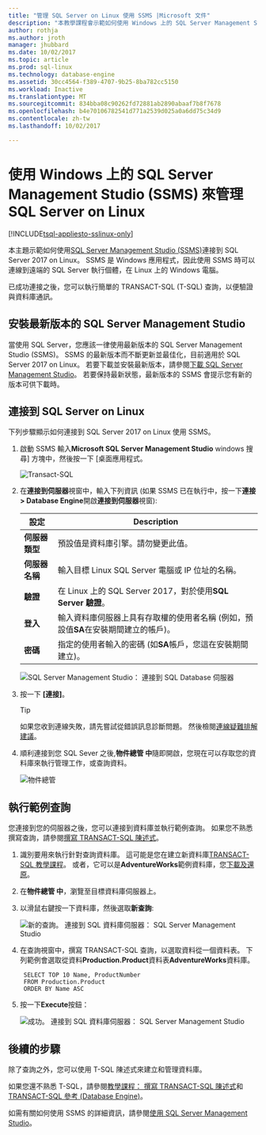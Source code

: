 ```yaml
---
title: "管理 SQL Server on Linux 使用 SSMS |Microsoft 文件"
description: "本教學課程會示範如何使用 Windows 上的 SQL Server Management Studio 來連接到 SQL Server 在 Linux 上執行。"
author: rothja
ms.author: jroth
manager: jhubbard
ms.date: 10/02/2017
ms.topic: article
ms.prod: sql-linux
ms.technology: database-engine
ms.assetid: 30cc4564-f389-4707-9b25-8ba782cc5150
ms.workload: Inactive
ms.translationtype: MT
ms.sourcegitcommit: 834bba08c90262fd72881ab2890abaaf7b8f7678
ms.openlocfilehash: b4e70106782541d771a2539d025a0a6dd75c34d9
ms.contentlocale: zh-tw
ms.lasthandoff: 10/02/2017

---
```

# <a name="use-sql-server-management-studio-ssms-on-windows-to-manage-sql-server-on-linux"></a>使用 Windows 上的 SQL Server Management Studio (SSMS) 來管理 SQL Server on Linux

[!INCLUDE[tsql-appliesto-sslinux-only](../includes/tsql-appliesto-sslinux-only.md)]

本主題示範如何使用[SQL Server Management Studio (SSMS)](../ssms/download-sql-server-management-studio-ssms.md)連接到 SQL Server 2017 on Linux。 SSMS 是 Windows 應用程式，因此使用 SSMS 時可以連線到遠端的 SQL Server 執行個體，在 Linux 上的 Windows 電腦。

已成功連接之後，您可以執行簡單的 TRANSACT-SQL (T-SQL) 查詢，以便驗證與資料庫通訊。

## <a name="install-the-newest-version-of-sql-server-management-studio"></a>安裝最新版本的 SQL Server Management Studio

當使用 SQL Server，您應該一律使用最新版本的 SQL Server Management Studio (SSMS)。 SSMS 的最新版本而不斷更新並最佳化，目前適用於 SQL Server 2017 on Linux。 若要下載並安裝最新版本，請參閱[下載 SQL Server Management Studio](../ssms/download-sql-server-management-studio-ssms.md)。 若要保持最新狀態，最新版本的 SSMS 會提示您有新的版本可供下載時。 

## <a name="connect-to-sql-server-on-linux"></a>連接到 SQL Server on Linux

下列步驟顯示如何連接到 SQL Server 2017 on Linux 使用 SSMS。

1. 啟動 SSMS 輸入**Microsoft SQL Server Management Studio** windows 搜尋] 方塊中，然後按一下 [桌面應用程式。

    ![Transact-SQL](./media/sql-server-linux-develop-use-ssms/ssms.png)

2. 在**連接到伺服器**視窗中，輸入下列資訊 (如果 SSMS 已在執行中，按一下**連接 > Database Engine**開啟**連接到伺服器**視窗):

   | 設定 | Description |
   |-----|-----|
   | **伺服器類型** | 預設值是資料庫引擎。請勿變更此值。 |
   | **伺服器名稱** | 輸入目標 Linux SQL Server 電腦或 IP 位址的名稱。 |
   | **驗證** | 在 Linux 上的 SQL Server 2017，對於使用**SQL Server 驗證**。 |
   | **登入** | 輸入資料庫伺服器上具有存取權的使用者名稱 (例如，預設值**SA**在安裝期間建立的帳戶)。 |
   | **密碼** | 指定的使用者輸入的密碼 (如**SA**帳戶，您這在安裝期間建立)。 |

    ![SQL Server Management Studio： 連接到 SQL Database 伺服器](./media/sql-server-linux-develop-use-ssms/connect.png)

3. 按一下 **[連接]**。

    > [!TIP]
    > 如果您收到連線失敗，請先嘗試從錯誤訊息診斷問題。 然後檢閱[連線疑難排解建議](sql-server-linux-troubleshooting-guide.md#connection)。
 
5. 順利連接到您 SQL Sever 之後,**物件總管 中**隨即開啟，您現在可以存取您的資料庫來執行管理工作，或查詢資料。
 
     ![物件總管](./media/sql-server-linux-develop-use-ssms/object-explorer.png)
     
## <a name="run-sample-queries"></a>執行範例查詢

您連接到您的伺服器之後，您可以連接到資料庫並執行範例查詢。 如果您不熟悉撰寫查詢，請參閱[撰寫 TRANSACT-SQL 陳述式](../t-sql/tutorial-writing-transact-sql-statements.md)。

1. 識別要用來執行針對查詢資料庫。 這可能是您在建立新資料庫[TRANSACT-SQL 教學課程](../t-sql/tutorial-writing-transact-sql-statements.md)。 或者，它可以是**AdventureWorks**範例資料庫，您[下載及還原](sql-server-linux-migrate-restore-database.md)。
2. 在**物件總管 中**，瀏覽至目標資料庫伺服器上。
2. 以滑鼠右鍵按一下資料庫，然後選取**新查詢**:

    ![新的查詢。 連接到 SQL 資料庫伺服器： SQL Server Management Studio](./media/sql-server-linux-develop-use-ssms/new-query.png)

3. 在查詢視窗中，撰寫 TRANSACT-SQL 查詢，以選取資料從一個資料表。 下列範例會選取從資料**Production.Product**資料表**AdventureWorks**資料庫。

        SELECT TOP 10 Name, ProductNumber
        FROM Production.Product
        ORDER BY Name ASC

4. 按一下**Execute**按鈕：

    ![成功。 連接到 SQL 資料庫伺服器： SQL Server Management Studio](./media/sql-server-linux-develop-use-ssms/execute-query.png)

## <a name="next-steps"></a>後續的步驟

除了查詢之外，您可以使用 T-SQL 陳述式來建立和管理資料庫。

如果您還不熟悉 T-SQL，請參閱[教學課程： 撰寫 TRANSACT-SQL 陳述式](../t-sql/tutorial-writing-transact-sql-statements.md)和[TRANSACT-SQL 參考 (Database Engine)](https://msdn.microsoft.com/library/bb510741.aspx)。

如需有關如何使用 SSMS 的詳細資訊，請參閱[使用 SQL Server Management Studio](https://msdn.microsoft.com/library/ms174173.aspx)。

